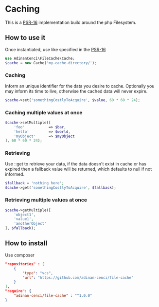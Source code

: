 

# Caching
This is a [PSR-16](https://www.php-fig.org/psr/psr-16/) implementation build around the php Filesystem.

## How to use it
Once instantiated, use like specified in the [PSR-16](https://www.php-fig.org/psr/psr-16/)

```php
use AdinanCenci\FileCache\Cache;
$cache = new Cache('my-cache-directory/');
```

### Caching
Inform an unique identifier for the data you desire to cache. Optionally you may inform its time to live, otherwise the cached data will never expire.
```php
$cache->set('somethingCostlyToAcquire', $value, 60 * 60 * 24);
```

### Caching multiple values at once
```php
$cache->setMultiple([
    'foo'           => $bar,
    'hello'         => $world,
    'myObject'      => $myObject
], 60 * 60 * 24);
```

### Retrieving
Use ::get to retrieve your data, if the data doesn't exist in cache or has expired then a fallback value will be returned, which defaults to null if not informed.
```php
$fallback = 'nothing here';
$cache->get('somethingCostlyToAcquire', $fallback);
```

### Retrieving multiple values at once
```php
$cache->getMultiple([
    'object1', 
    'value1',
    'anotherObject'
], $fallback);
```

## How to install
Use composer

```json
"repositories" : [
    {
        "type": "vcs",
        "url": "https://github.com/adinan-cenci/file-cache"
    }
],
"require": {
    "adinan-cenci/file-cache" : "^1.0.0"
}
```
